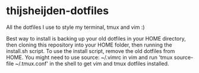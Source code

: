 # thijsheijden-dotfiles
All the dotfiles I use to style my terminal, tmux and vim :)

Best way to install is backing up your old dotfiles in your HOME directory, then cloning this repository into your HOME folder, then running the install.sh script.
To use the install script, remove the old dotfiles from HOME. You might need to use source: ~/.vimrc in vim and run 'tmux source-file ~/.tmux.conf' in the shell to get vim and tmux dotfiles installed.
